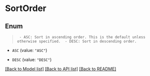 # SortOrder

## Enum
> ` - ASC: Sort in ascending order. This is the default unless otherwise specified.  - DESC: Sort in descending order.`

* `ASC` (value: `"ASC"`)

* `DESC` (value: `"DESC"`)


[[Back to Model list]](../README.md#documentation-for-models) [[Back to API list]](../README.md#documentation-for-api-endpoints) [[Back to README]](../README.md)


